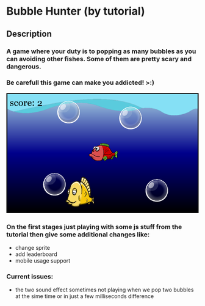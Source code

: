 # Bubble Hunter (by tutorial)

## Description

### A game where your duty is to popping as many bubbles as you can avoiding other fishes. Some of them are pretty scary and dangerous.


### Be carefull this game can make you addicted! >:)

![bubble hunter](img/game_screenshot.png)

### On the first stages just playing with some js stuff from the tutorial then give some additional changes like:

- change sprite
- add leaderboard
- mobile usage support

### Current issues:
- the two sound effect sometimes not playing when we pop two bubbles at the sime time or in just a few milliseconds difference
